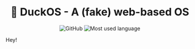 <div align="center" >
  <h1>🦆 DuckOS - A (fake) web-based OS</h1>
</div>

<div align="center">
  
  ![GitHub](https://img.shields.io/github/license/jnaraujo/duckos-react)
  ![Most used language](https://img.shields.io/github/languages/top/jnaraujo/duckos-react?style=flat-square)
  
</div>

Hey!
